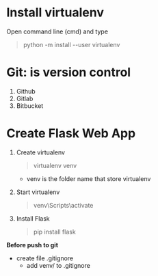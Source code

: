 # Install virtualenv
Open command line (cmd) and type
> python -m install --user virtualenv

# Git: is version control
1. Github
2. Gitlab
3. Bitbucket

# Create Flask Web App
1. Create virtualenv
   > virtualenv venv
   - venv is the folder name that store virtualenv

2. Start virtualenv
   > venv\Scripts\activate

3. Install Flask
   > pip install flask


**Before push to git**
- create file .gitignore
  + add venv/ to .gitignore
